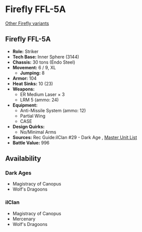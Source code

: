 # Firefly FFL-5A 

[Other Firefly variants](../firefly.md) 

## Firefly FFL-5A 

- **Role:** Striker 
- **Tech Base:** Inner Sphere (3144) 
- **Chassis:** 30 tons (Endo Steel) 
- **Movement:** 6 / 9, XL 
  - **Jumping:** 8 
- **Armor:** 104 
- **Heat Sinks:** 10 (23) 
- **Weapons:** 
  - ER Medium Laser × 3 
  - LRM 5 (ammo: 24) 
- **Equipment:** 
  - Anti-Missile System (ammo: 12) 
  - Partial Wing 
  - CASE 
- **Design Quirks:** 
  - No/Minimal Arms 
- **Sources:** Rec Guide:ilClan #29 - Dark Age , [Master Unit List](http://masterunitlist.info/Unit/Details/9394) 
- **Battle Value:** 996 

## Availability 

### Dark Ages 

- Magistracy of Canopus 
- Wolf's Dragoons 

### ilClan 

- Magistracy of Canopus 
- Mercenary 
- Wolf's Dragoons 

